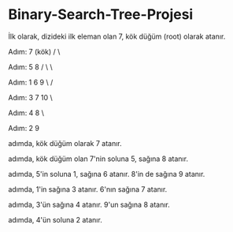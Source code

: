# Binary-Search-Tree-Projesi

İlk olarak, dizideki ilk eleman olan 7, kök düğüm (root) olarak atanır.

Adım: 7 (kök)
/ \

Adım: 5 8
/ \ \

Adım: 1 6 9
\ /

Adım: 3 7 10
\

Adım: 4 8
\

Adım: 2 9

adımda, kök düğüm olarak 7 atanır.

adımda, kök düğüm olan 7'nin soluna 5, sağına 8 atanır.

adımda, 5'in soluna 1, sağına 6 atanır. 8'in de sağına 9 atanır.

adımda, 1'in sağına 3 atanır. 6'nın sağına 7 atanır.

adımda, 3'ün sağına 4 atanır. 9'un sağına 8 atanır.

adımda, 4'ün soluna 2 atanır.
